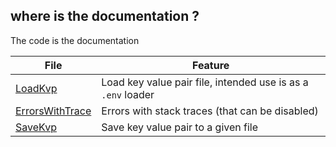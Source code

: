 ## where is the documentation ?
The code is the documentation

File | Feature
--- | ---
[LoadKvp](./LoadKvp.go) | Load key value pair file, intended use is as a `.env` loader
[ErrorsWithTrace](./ErrorsWithTrace.go) | Errors with stack traces (that can be disabled)
[SaveKvp](./SaveKvp.go) | Save key value pair to a given file


